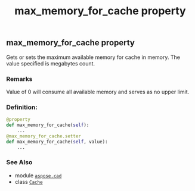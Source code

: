 ﻿---
title: max_memory_for_cache property
second_title: Aspose.CAD for Python via .NET API References
description: 
type: docs
weight: 100
url: /aspose.cad/cache/max_memory_for_cache/
is_root: false
---

## max_memory_for_cache property


Gets or sets the maximum available memory for cache in memory. The value specified is megabytes count.

### Remarks 


Value of 0 will consume all available memory and serves as no upper limit.
### Definition:
```python
@property
def max_memory_for_cache(self):
    ...
@max_memory_for_cache.setter
def max_memory_for_cache(self, value):
    ...
```

### See Also
* module [`aspose.cad`](../../)
* class [`Cache`](/cad/python-net/aspose.cad/cache)
